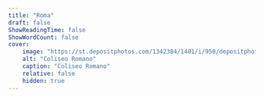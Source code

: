 ```yaml
---
title: "Roma"
draft: false
ShowReadingTime: false
ShowWordCount: false
cover:
    image: "https://st.depositphotos.com/1342384/1401/i/950/depositphotos_14014450-stock-photo-coliseum-view-from-foro-romano.jpg"
    alt: "Coliseo Romano"
    caption: "Coliseo Romano"
    relative: false
    hidden: true
---
```


